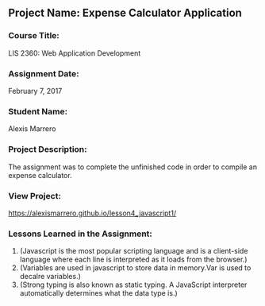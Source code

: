 ## Project Name:  Expense Calculator Application

### Course Title:
LIS 2360:  Web Application Development

### Assignment Date:  
February 7, 2017

### Student Name:  
Alexis Marrero

### Project Description:
The assignment was to complete the unfinished code in order to compile an expense calculator.

### View Project:
https://alexismarrero.github.io/lesson4_javascript1/

### Lessons Learned in the Assignment:
1. (Javascript is the most popular scripting language and is a client-side language where each line is interpreted as it loads from the browser.)
2. (Variables are used in javascript to store data in memory.Var is used to decalre variables.)
3. (Strong typing is also known as static typing. A JavaScript interpreter automatically determines what the data type is.)
